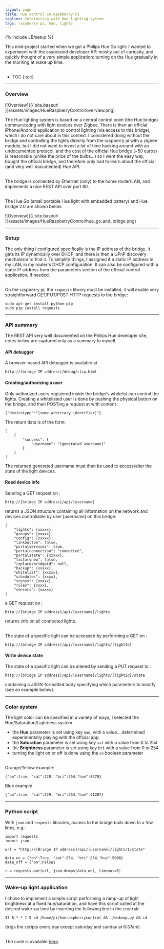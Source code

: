 ```yaml
---
layout: page
title: Hue control on Raspberry Pi
tagline: Interacting with Hue lighting system
tags: raspberry pi, hue, lights
---
```

{% include JB/setup %}

This mini-project started when we got a Philips Hue Go light: I wanted to experiment with the associated developer API mostly out of curiosity, and quickly thought of a very simple application: turning on the Hue gradually in the morning at wake up time.<br><br>

* TOC
{:toc}

---

### Overview

![Overview]({{ site.baseurl }}/assets/images/HueRaspberryControl/overview.png)

The Hue lighting system is based on a central control point (the Hue bridge) communicating with light devices over Zigbee. There is then an official iPhone/Android application to control lighting (via access to this bridge), which I do not care about in this context.
I considered doing without the bridge and controlling the lights directly from the raspberry pi with a zigbee module, but I did not want to invest a lot of time hacking around with an undocumented protocol, and the cost of the official Hue bridge (~50 euros) is reasonable (unlike the price of the bulbs...) so I went the easy way, bought the official bridge, and therefore only had to learn about the official (and very well documented) Hue API.<br><br>

The bridge is connected by Ethernet (only) to the home router/LAN, and implements a nice REST API over port 80.<br><br>

The Hue Go (small portable Hue light with embedded battery) and Hue bridge 2.0 are shown below:

![Overview]({{ site.baseurl }}/assets/images/HueRaspberryControl/hue_go_and_bridge.png)

---

### Setup

The only thing I configured specifically is the IP address of the bridge. It gets its IP dynamically over DHCP, and there is then a UPnP discovery mechanism to find it. To simplify things, I assigned it a static IP address in my LAN, in my router's DHCP configuration. It can also be configured with a static IP address from the parameters section of the official control application, if needed.<br><br>

On the raspberry pi, the `requests` library must be installed, it will enable very straightforward GET/PUT/POST HTTP requests to the bridge:

	sudo apt-get install python-pip
	sudo pip install requests

--- 

### API summary

The REST API very well documented on the Philips Hue developer site, notes below are captured only as a summary to myself.

#### API debugger
A browser-based API debugger is available at 

	http://[bridge IP address]/debug/clip.html

#### Creating/authorizing a user
Only authorized users registered inside the bridge's whitelist can control the lights. Creating a whitelisted user is done by pushing the physical button on the bridge, and then POSTing a request at with content : 

	{"devicetype":"[some arbitrary identifier]"}.

The return data is of the form:

	[
		{
			"success": {
				"username": "[generated username]"
			}
		}
	]

The returned generated username must then be used to access/alter the state of the light devices. 

#### Read device info

Sending a GET request on : 

	http://[bridge IP address]/api/[username]

returns a JSON structure containing all information on the network and devices controllable by user [username] on this bridge:

	{
		"lights": {xxxxx},
		"groups": {xxxxx},
		"config": {xxxxx},
		"linkbutton": false,
		"portalservices": true,
		"portalconnection": "connected",
		"portalstate": {xxxxx},
		"factorynew": false,
		"replacesbridgeid": null,
		"backup": {xxxxx},
		"whitelist": {xxxxx},
		"schedules": {xxxx},
		"scenes": {xxxxx},
		"rules": {xxxx},
		"sensors": {xxxxx}
	}

a GET request on :

	http://[bridge IP address]/api/[username]/lights

returns info on all connected lights.<br><br>

The state of a specific light can be accessed by performing a GET on :

	http://[bridge IP address]/api/[username]/lights/[lightId]

#### Write device state

The state of a specific light can be altered by sending a PUT request to : 

	http://[bridge IP address]/api/[username]/lights/[lightId]/state
	
containing a JSON-formatted body specifying which parameters to modify (see an example below).

---

### Color system

The light color can be specified in a variety of ways, I selected the Hue/Saturation/Lightness system.

* the **Hue** parameter is set using key `hue`, with a value....determined experimentally playing with the official app.
* the **Saturation** parameter is set using key `sat` with a value from 0 to 254
* the **Brightness** parameter is set using key `bri` with a value from 0 to 254
* turning the light on or off is done using the `on` boolean parameter<br><br>

Orange/Yellow example: 

	{"on":true, "sat":220, "bri":254,"hue":8378}

Blue example

	{"on":true, "sat":229, "bri":254,"hue":41287}

---

### Python script


With `json` and `requests` libraries, access to the bridge boils down to a few lines, e.g.:

	import requests
	import json

	url = "http://[Bridge IP address]/api/[username]/lights/1/state"

	data_on = {"on":True, "sat":254, "bri":254,"hue":5000}
	data_off = {"on":False}

	r = requests.put(url, json.dumps(data_on), timeout=5)

---

### Wake-up light application

I chose to implement a simple script performing a ramp-up of light brightness at a fixed hue/saturation, and have this script called at the desired wake-up time by inserting the following line in the `crontab`:

	37 6 * * 1-5 cd /home/pi/hueraspberrycontrol && ./wakeup.py && cd -

(trigs the scripts every day except saturday and sunday at 6:37am)<br><br>

The code is available [here](https://github.com/jheyman/hueraspberrycontrol).
